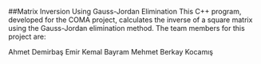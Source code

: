 ##Matrix Inversion Using Gauss-Jordan Elimination
This C++ program, developed for the COMA project, calculates the inverse of a square matrix using the Gauss-Jordan elimination method. The team members for this project are:

Ahmet Demirbaş
Emir Kemal Bayram
Mehmet Berkay Kocamış
